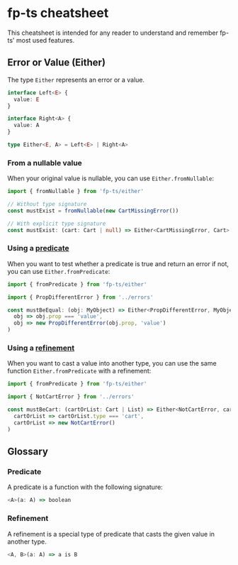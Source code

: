 # fp-ts cheatsheet

This cheatsheet is intended for any reader to understand and remember fp-ts' most used features.

## Error or Value (Either)

The type `Either` represents an error or a value.
```ts
interface Left<E> {
  value: E
}

interface Right<A> {
  value: A
}

type Either<E, A> = Left<E> | Right<A>
```

### From a nullable value
When your original value is nullable, you can use `Either.fromNullable`:
```ts
import { fromNullable } from 'fp-ts/either'

// Without type signature
const mustExist = fromNullable(new CartMissingError())

// With explicit type signature
const mustExist: (cart: Cart | null) => Either<CartMissingError, Cart> = fromNullable(new CartMissingError())
```

### Using a [predicate](#predicate)
When you want to test whether a predicate is true and return an error if not, you can use `Either.fromPredicate`:
```ts
import { fromPredicate } from 'fp-ts/either'

import { PropDifferentError } from '../errors'

const mustBeEqual: (obj: MyObject) => Either<PropDifferentError, MyObject> = fromPredicate(
  obj => obj.prop === 'value',
  obj => new PropDifferentError(obj.prop, 'value')
)
```

### Using a [refinement](#refinement)
When you want to cast a value into another type, you can use the same function `Either.fromPredicate` with a refinement:
```ts
import { fromPredicate } from 'fp-ts/either'

import { NotCartError } from '../errors'

const mustBeCart: (cartOrList: Cart | List) => Either<NotCartError, cartOrList is Cart> = fromPredicate(
  cartOrList => cartOrList.type === 'cart',
  cartOrList => new NotCartError()
)
```

## Glossary

### Predicate
A predicate is a function with the following signature:
```ts
<A>(a: A) => boolean
```

### Refinement
A refinement is a special type of predicate that casts the given value in another type.
```ts
<A, B>(a: A) => a is B
```
